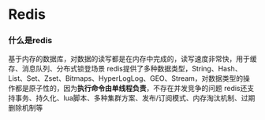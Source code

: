 # Redis
### 什么是redis
基于内存的数据库，对数据的读写都是在内存中完成的，读写速度非常快，用于缓存、消息队列、分布式锁登场景
redis提供了多种数据类型，String、Hash、List、Set、Zset、Bitmaps、HyperLogLog、GEO、Stream，对数据类型的操作都是原子性的，因为**执行命令由单线程负责**，不存在并发竞争的问题
redis还支持事务、持久化、lua脚本、多种集群方案、发布/订阅模式、内存淘汰机制、过期删除机制等